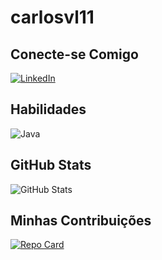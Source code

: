# carlosvl11

## Conecte-se Comigo
[![LinkedIn](https://img.shields.io/badge/LinkedIn-000?style=for-the-badge&logo=linkedin&logoColor=red)](https://www.linkedin.com/in/carlosvl11/)


## Habilidades
![Java](https://img.shields.io/badge/Java-000?style=for-the-badge&logo=java)

## GitHub Stats
![GitHub Stats](https://github-readme-stats.vercel.app/api?username=carlosvl11&theme=transparent&bg_color=000&border_color=30A3DC&show_icons=true&icon_color=30A3DC&title_color=E94D5F&text_color=FFF)

## Minhas Contribuições
[![Repo Card](https://github-readme-stats.vercel.app/api/pin/?username=carlosvl11&repo=dio-lab-open-source&bg_color=000&border_color=30A3DC&show_icons=true&icon_color=30A3DC&title_color=E94D5F&text_color=FFF)](https://github.com/carlosvl11?tab=repositories)